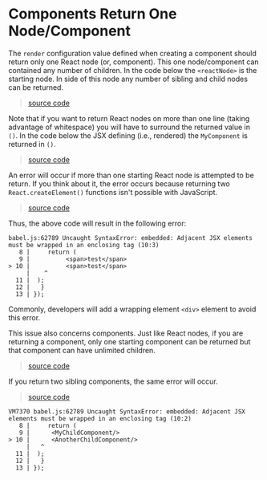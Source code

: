 # Components Return One Node/Component

The `render` configuration value defined when creating a component should return only one React node (or, component). This one node/component can contained any number of children. In the code below the `<reactNode>` is the starting node. In side of this node any number of sibling and child nodes can be returned.

> [source code](https://jsfiddle.net/fv26rjdL/#tabs=js,result,html,resources)

Note that if you want to return React nodes on more than one line (taking advantage of whitespace) you will have to surround the returned value in `()`. In the code below the JSX defining (i.e., rendered) the `MyComponent` is returned in `()`.

> [source code](https://jsfiddle.net/e2awasnk/#tabs=js,result,html,resources)

An error will occur if more than one starting React node is attempted to be return. If you think about it, the error occurs because returning two `React.createElement()` functions isn't possible with JavaScript.

> [source code](https://jsfiddle.net/xe5kkpub/#tabs=js,result,html,resources)

Thus, the above code will result in the following error:

```
babel.js:62789 Uncaught SyntaxError: embedded: Adjacent JSX elements must be wrapped in an enclosing tag (10:3)
   8 |     return (
   9 | 			<span>test</span>
> 10 | 			<span>test</span>
     |    ^
  11 | 	);
  12 |   }
  13 | });
```

Commonly, developers will add a wrapping element `<div>` element to avoid this error.

This issue also concerns components. Just like React nodes, if you are returning a component, only one starting component can be returned but that component can have unlimited children.

> [source code](https://jsfiddle.net/o0fqta42/#tabs=js,result,html,resources)

If you return two sibling components, the same error will occur.

> [source code](https://jsfiddle.net/3968zzv3/#tabs=js,result,html,resources)

```
VM7370 babel.js:62789 Uncaught SyntaxError: embedded: Adjacent JSX elements must be wrapped in an enclosing tag (10:2)
   8 |     return (
   9 | 		<MyChildComponent/>
> 10 | 		<AnotherChildComponent/>
     |   ^
  11 | 	);
  12 |   }
  13 | });
```
